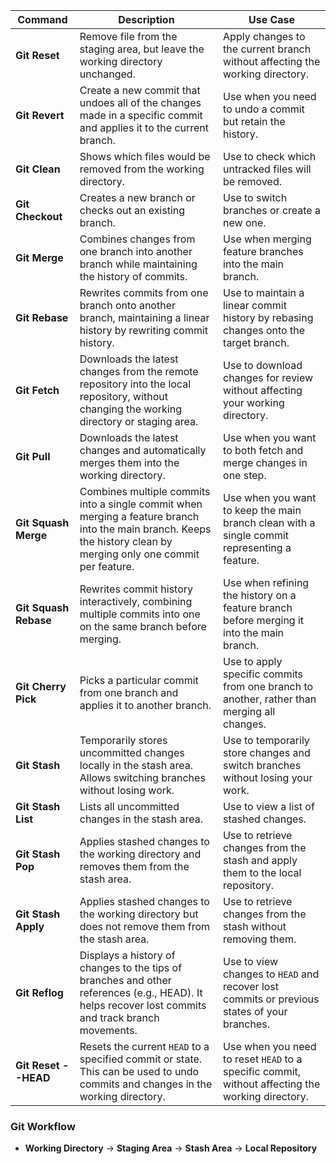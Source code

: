 

| **Command**            | **Description**                                                                                                                                                             | **Use Case**                                                                                                  |
|------------------------|-----------------------------------------------------------------------------------------------------------------------------------------------------------------------------|--------------------------------------------------------------------------------------------------------------|
| **Git Reset**           | Remove file from the staging area, but leave the working directory unchanged.                                                                                               | Apply changes to the current branch without affecting the working directory.                                 |
| **Git Revert**          | Create a new commit that undoes all of the changes made in a specific commit and applies it to the current branch.                                                           | Use when you need to undo a commit but retain the history.                                                   |
| **Git Clean**           | Shows which files would be removed from the working directory.                                                                                                              | Use to check which untracked files will be removed.                                                         |
| **Git Checkout**        | Creates a new branch or checks out an existing branch.                                                                                                                        | Use to switch branches or create a new one.                                                                  |
| **Git Merge**           | Combines changes from one branch into another branch while maintaining the history of commits.                                                                               | Use when merging feature branches into the main branch.                                                      |
| **Git Rebase**          | Rewrites commits from one branch onto another branch, maintaining a linear history by rewriting commit history.                                                              | Use to maintain a linear commit history by rebasing changes onto the target branch.                          |
| **Git Fetch**           | Downloads the latest changes from the remote repository into the local repository, without changing the working directory or staging area.                                    | Use to download changes for review without affecting your working directory.                                  |
| **Git Pull**            | Downloads the latest changes and automatically merges them into the working directory.                                                                                      | Use when you want to both fetch and merge changes in one step.                                               |
| **Git Squash Merge**    | Combines multiple commits into a single commit when merging a feature branch into the main branch. Keeps the history clean by merging only one commit per feature.            | Use when you want to keep the main branch clean with a single commit representing a feature.                 |
| **Git Squash Rebase**   | Rewrites commit history interactively, combining multiple commits into one on the same branch before merging.                                                                | Use when refining the history on a feature branch before merging it into the main branch.                    |
| **Git Cherry Pick**     | Picks a particular commit from one branch and applies it to another branch.                                                                                                  | Use to apply specific commits from one branch to another, rather than merging all changes.                    |
| **Git Stash**           | Temporarily stores uncommitted changes locally in the stash area. Allows switching branches without losing work.                                                              | Use to temporarily store changes and switch branches without losing your work.                               |
| **Git Stash List**      | Lists all uncommitted changes in the stash area.                                                                                                                              | Use to view a list of stashed changes.                                                                       |
| **Git Stash Pop**       | Applies stashed changes to the working directory and removes them from the stash area.                                                                                       | Use to retrieve changes from the stash and apply them to the local repository.                               |
| **Git Stash Apply**     | Applies stashed changes to the working directory but does not remove them from the stash area.                                                                               | Use to retrieve changes from the stash without removing them.                                                 |
| **Git Reflog**          | Displays a history of changes to the tips of branches and other references (e.g., HEAD). It helps recover lost commits and track branch movements.                           | Use to view changes to `HEAD` and recover lost commits or previous states of your branches.                   |
| **Git Reset --HEAD**    | Resets the current `HEAD` to a specified commit or state. This can be used to undo commits and changes in the working directory.                                             | Use when you need to reset `HEAD` to a specific commit, without affecting the working directory.               |
                

### Git Workflow
- **Working Directory** → **Staging Area** → **Stash Area** → **Local Repository**













